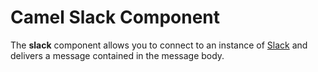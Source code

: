 # Camel Slack Component

The **slack** component allows you to connect to an instance of [Slack](www.slack.com) and delivers a message contained in the message body.
